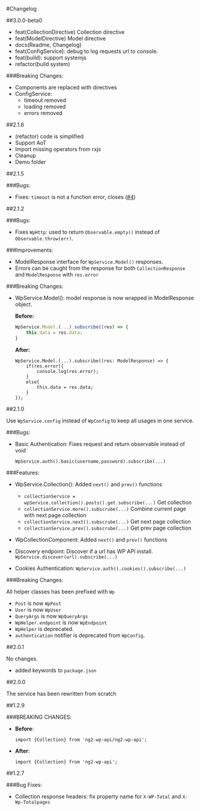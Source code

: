 #Changelog

##3.0.0-beta0

 - feat(CollectionDirective) Collection directive
 - feat(ModelDirective) Model directive 
 - docs(Readme, Changelog)
 - feat(ConfigService): debug to log requests url to console.
 - feat(build): support systemjs
 - refactor(build system)

 ###Breaking Changes: 

 - Components are replaced with directives
 - ConfigService:
    - timeout removed
    - loading removed
    - errors removed

##2.1.6

 - (refactor) code is simplified
 - Support AoT
 - Import missing operators from rxjs
 - Cleanup
 - Demo folder

##2.1.5

###Bugs:

 - Fixes: `timeout` is not a function error, closes ([#4](https://github.com/MurhafSousli/ng2-wp-api/issues/4))

##2.1.2
    
###Bugs:

 - Fixes `WpHttp`: used to return `Observable.empty()` instead of `Observable.throw(err)`.
    
###Improvements:

 - ModelResponse interface for `WpService.Model()` responses.
 - Errors can be caught from the response for both `CollectionResponse` and `ModelResponse` with `res.error`

###Breaking Changes: 

 - WpService.Model():  model response is now wrapped in ModelResponse object. 
 
    **Before:** 
    ```javascript
    WpService.Model.(...).subscribe((res) => {
        this.data = res.data;
    }
    ```
    **After:** 
    ```
    WpService.Model.(...).subscribe((res: ModelResponse) => {
        if(res.error){
            console.log(res.error);
        }
        else{
            this.data = res.data;
        }
    });
    ```

##2.1.0

Use `WpService.config` instead of `WpConfig` to keep all usages in one service.
    
###Bugs:
    
- Basic Authentication: Fixes request and return observable instead of void

    `WpService.auth().basic(username,password).subscribe(...)`

    
###Features:

- WpService.Collection(): Added `next()` and `prev()` functions

  - `collectionService = wpService.collection().posts().get.subscribe(...)` Get collection
  - `collectionService.more().subscrube(...)` Combine current page with next page collection
  - `collectionService.next().subscrube(...)` Get next page collection
  - `collectionService.prev().subscrube(...)` Get prev page collection

- WpCollectionComponent: Added `next()` and `prev()` functions
    
- Discovery endpoint: Discover if a url has WP API install.
`WpService.discover(url).subscribe(...)`

- Cookies Authentication:
`WpService.auth().cookies().subscribe(...)`

###Breaking Changes:

All helper classes has been prefixed with `Wp`
- `Post` is now `WpPost`
- `User` is now `WpUser`
- `QueryArgs` is now `WpQueryArgs`
- `WpHelper.endpoint` is now `WpEndpoint`
- `WpHelper` is deprecated.
- `authentication` notifier is deprecated from `WpConfig`.

##2.0.1

No changes.
- added keywords to `package.json`

##2.0.0

The service has been rewritten from scratch

##1.2.9

###BREAKING CHANGES: 

* **Before**:
    ```
    import {Collection} from 'ng2-wp-api/ng2-wp-api';
    ```
* **After**:
    ```
    import {Collection} from 'ng2-wp-api';
    ```


##1.2.7

###Bug Fixes: 

* Collection response headers: fix property name for `X-WP-Total` and `X-Wp-Totalpages`